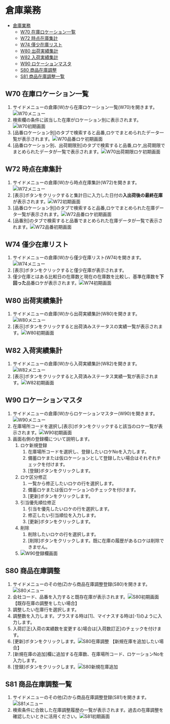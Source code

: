 # 倉庫業務
- [倉庫業務](#倉庫業務)
  - [W70 在庫ロケーション一覧](#w70-在庫ロケーション一覧)
  - [W72 時点在庫集計](#w72-時点在庫集計)
  - [W74 僅少在庫リスト](#w74-僅少在庫リスト)
  - [W80 出荷実績集計](#w80-出荷実績集計)
  - [W82 入荷実績集計](#w82-入荷実績集計)
  - [W90 ロケーションマスタ](#w90-ロケーションマスタ)
  - [S80 商品在庫調整](#s80-商品在庫調整)
  - [S81 商品在庫調整一覧](#s81-商品在庫調整一覧)

## W70 在庫ロケーション一覧
1. サイドメニューの倉庫(W)から在庫ロケーション一覧(W70)を開きます。![W70メニュー](/img/Warehouse/W70_Menu.png)
2. 検索欄の条件に該当した在庫がロケーション別に表示されます。![W70初期画面](/img/Warehouse/W70_Default.png)
3. [品番ロケーション別]のタブで検索すると品番,ロケでまとめられたデータ一覧が表示されます。![W70品番ロケ初期画面](/img/Warehouse/W70_Default_ItemLoca.png)
4. [品番ロケーション別、出荷期限別]のタブで検索すると品番,ロケ,出荷期限でまとめられたデータが一覧で表示されます。![W70出荷期限ロケ初期画面](/img/Warehouse/W70_Default_DateShippingDeadline.png)

## W72 時点在庫集計
1. サイドメニューの倉庫(W)から時点在庫集計(W72)を開きます。![W72メニュー](/img/Warehouse/W72_Menu.png)
2. [表示]ボタンをクリックすると集計日に入力した日付の**入出荷後の最終在庫**が表示されます。![W72初期画面](img/Warehouse/W72_Default.png)
3. [品番ロケーション別]のタブで検索すると品番,ロケでまとめられた在庫データ一覧が表示されます。![W72品番ロケ初期画面](/img/Warehouse/W72_ItemLoca.png)
4. [品番別]のタブで検索すると品番でまとめられた在庫データが一覧で表示されます。![W72品番初期画面](/img/Warehouse/W72_SKU.png)
## W74 僅少在庫リスト
1. サイドメニューの倉庫(W)から僅少在庫リスト(W74)を開きます。![W74メニュー](/img/Warehouse/W74_Menu.png)
2. [表示]ボタンをクリックすると僅少在庫が表示されます。
3. 僅少在庫とはある比較日の在庫数と現在の在庫数を比較し、基準在庫数を**下回った**品番ロケが表示されます。![W74初期画面](img/Warehouse/W74_Default.png)

## W80 出荷実績集計
1. サイドメニューの倉庫(W)から出荷実績集計(W80)を開きます。![W80メニュー](/img/Warehouse/W80_Menu.png)
2. [表示]ボタンをクリックすると出荷済みステータスの実績一覧が表示されます。![W80初期画面](/img/Warehouse/W80_Default.png)

## W82 入荷実績集計
1. サイドメニューの倉庫(W)から入荷実績集計(W82)を開きます。![W82メニュー](/img/Warehouse/W82_Menu.png)
2. [表示]ボタンをクリックすると入荷済みステータス実績一覧が表示されます。![W82初期画面](/img/Warehouse/W82_Default.png)

## W90 ロケーションマスタ
1. サイドメニューの倉庫(W)からロケーションマスター(W90)を開きます。![W90メニュー](/img/Warehouse/W90_Menu.png)
2. 在庫場所コードを選択し[表示]ボタンをクリックすると該当のロケ一覧が表示されます。![W90初期画面](/img/Warehouse/W90_Default.png)
3. 画面右側の登録欄について説明します。
   1. ロケ新規登録
      1. 在庫場所コードを選択し、登録したいロケNoを入力します。
      2. 備蓄ロケまたは仮ロケーションとして登録したい場合はそれぞれチェックを付けます。
      3. [登録]ボタンをクリックします。
   2. ロケ区分修正
      1. 一覧から修正したいロケの行を選択します。
      2. 備蓄ロケまたは仮ロケーションのチェックを付けます。
      3. [更新]ボタンをクリックします。
   3. 引当優先順位修正
      1. 引当を優先したいロケの行を選択します。
      2. 修正したい引当順位を入力します。
      3. [更新]ボタンをクリックします。
   4. 削除
      1. 削除したいロケの行を選択します。
      2. [削除]ボタンをクリックします。既に在庫の履歴があるロケは削除できません。
   5. ![W90登録欄画面](/img/Warehouse/W90_InsertField.png)

## S80 商品在庫調整
1. サイドメニューのその他(Z)から商品在庫調整登録(S80)を開きます。![S80メニュー](/img/Warehouse/S80_Menu.png)
2. 会社コード、品番を入力すると既存在庫が表示されます。![S80初期画面](/img/Warehouse/S80_Default.png)
【既存在庫の調整をしたい場合】
3. 調整したい在庫行を選択します。
4. 調整数を入力します。プラスする時は[1]、マイナスする時は[-1]のように入力します。
5. 入荷訂正(入荷の実績数を変更する)場合は[入荷数訂正]のチェックを付けます。
6. [更新]ボタンをクリックします。![S80在庫調整](/img/Warehouse/S80_StockMnt.png)
【新規在庫を追加したい場合】
7. [新規在庫の追加]欄に追加する在庫数、在庫場所コード、ロケーションNoを入力します。
8. [登録]ボタンをクリックします。![S80新規在庫追加](/img/Warehouse/S80_StockMake.png)

## S81 商品在庫調整一覧
1.  サイドメニューのその他(Z)から商品在庫調整登録(S81)を開きます。![S81メニュー](/img/Warehouse/S81_Menu.png)
2. 検索条件に合致した在庫調整履歴の一覧が表示されます。過去の在庫調整を確認したいときに活用ください。![S81初期画面](/img/Warehouse/S81_Default.png)